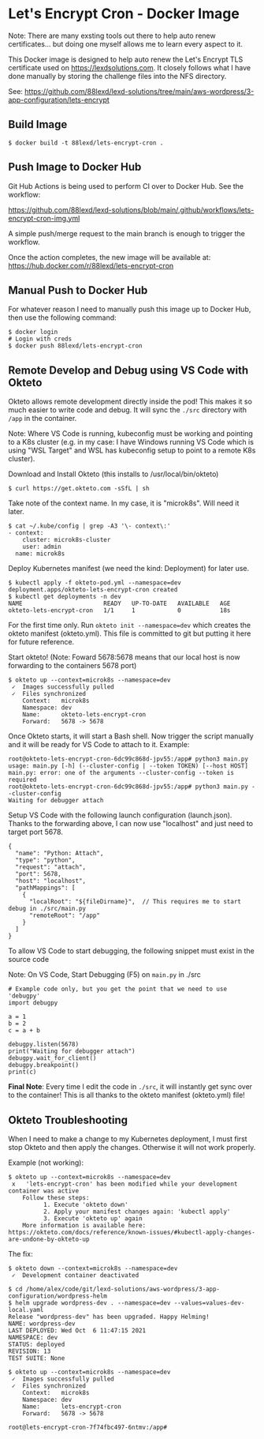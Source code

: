 # Let's Encrypt Cron - Docker Image
Note: There are many exsting tools out there to help auto renew certificates... but doing one myself allows me to learn every aspect to it.

This Docker image is designed to help auto renew the Let's Encrypt TLS certificate used on https://lexdsolutions.com. It closely follows what I have done manually by storing the challenge files into the NFS directory.

See: https://github.com/88lexd/lexd-solutions/tree/main/aws-wordpress/3-app-configuration/lets-encrypt

## Build Image
```
$ docker build -t 88lexd/lets-encrypt-cron .
```

## Push Image to Docker Hub
Git Hub Actions is being used to perform CI over to Docker Hub. See the workflow:

https://github.com/88lexd/lexd-solutions/blob/main/.github/workflows/lets-encrypt-cron-img.yml

A simple push/merge request to the main branch is enough to trigger the workflow.

Once the action completes, the new image will be available at: https://hub.docker.com/r/88lexd/lets-encrypt-cron

## Manual Push to Docker Hub
For whatever reason I need to manually push this image up to Docker Hub, then use the following command:
```
$ docker login
# Login with creds
$ docker push 88lexd/lets-encrypt-cron
```

## Remote Develop and Debug using VS Code with Okteto
Okteto allows remote development directly inside the pod! This makes it so much easier to write code and debug. It will sync the `./src` directory with `/app` in the container.

Note: Where VS Code is running, kubeconfig must be working and pointing to a K8s cluster (e.g. in my case: I have Windows running VS Code which is using "WSL Target" and WSL has kubeconfig setup to point to a remote K8s cluster).

Download and Install Okteto (this installs to /usr/local/bin/okteto)
```
$ curl https://get.okteto.com -sSfL | sh
```

Take note of the context name. In my case, it is "microk8s". Will need it later.
```
$ cat ~/.kube/config | grep -A3 '\- context\:'
- context:
    cluster: microk8s-cluster
    user: admin
  name: microk8s
```

Deploy Kubernetes manifest (we need the kind: Deployment) for later use.
```
$ kubectl apply -f okteto-pod.yml --namespace=dev
deployment.apps/okteto-lets-encrypt-cron created
$ kubectl get deployments -n dev
NAME                       READY   UP-TO-DATE   AVAILABLE   AGE
okteto-lets-encrypt-cron   1/1     1            0           18s
```

For the first time only. Run `okteto init --namespace=dev` which creates the okteto manifest (okteto.yml). This file is committed to git but putting it here for future reference.

Start okteto! (Note: Foward 5678:5678 means that our local host is now forwarding to the containers 5678 port)
```
$ okteto up --context=microk8s --namespace=dev
 ✓  Images successfully pulled
 ✓  Files synchronized
    Context:   microk8s
    Namespace: dev
    Name:      okteto-lets-encrypt-cron
    Forward:   5678 -> 5678
```

Once Okteto starts, it will start a Bash shell. Now trigger the script manually and it will be ready for VS Code to attach to it. Example:
```
root@okteto-lets-encrypt-cron-6dc99c868d-jpv55:/app# python3 main.py
usage: main.py [-h] (--cluster-config | --token TOKEN) [--host HOST]
main.py: error: one of the arguments --cluster-config --token is required
root@okteto-lets-encrypt-cron-6dc99c868d-jpv55:/app# python3 main.py --cluster-config
Waiting for debugger attach
```

Setup VS Code with the following launch configuration (launch.json). Thanks to the forwarding above, I can now use "localhost" and just need to target port 5678.
```
{
  "name": "Python: Attach",
  "type": "python",
  "request": "attach",
  "port": 5678,
  "host": "localhost",
  "pathMappings": [
    {
      "localRoot": "${fileDirname}",  // This requires me to start debug in ./src/main.py
      "remoteRoot": "/app"
    }
  ]
}
```

To allow VS Code to start debugging, the following snippet must exist in the source code

Note: On VS Code, Start Debugging (F5) on `main.py` in ./src
```
# Example code only, but you get the point that we need to use 'debugpy'
import debugpy

a = 1
b = 2
c = a + b

debugpy.listen(5678)
print("Waiting for debugger attach")
debugpy.wait_for_client()
debugpy.breakpoint()
print(c)
```

**Final Note**: Every time I edit the code in `./src`, it will instantly get sync over to the container! This is all thanks to the okteto manifest (okteto.yml) file!

## Okteto Troubleshooting
When I need to make a change to my Kubernetes deployment, I must first stop Okteto and then apply the changes. Otherwise it will not work properly.

Example (not working):
```
$ okteto up --context=microk8s --namespace=dev
 x   'lets-encrypt-cron' has been modified while your development container was active
    Follow these steps:
          1. Execute 'okteto down'
          2. Apply your manifest changes again: 'kubectl apply'
          3. Execute 'okteto up' again
    More information is available here: https://okteto.com/docs/reference/known-issues/#kubectl-apply-changes-are-undone-by-okteto-up
```

The fix:
```
$ okteto down --context=microk8s --namespace=dev
 ✓  Development container deactivated

$ cd /home/alex/code/git/lexd-solutions/aws-wordpress/3-app-configuration/wordpress-helm
$ helm upgrade wordpress-dev . --namespace=dev --values=values-dev-local.yaml
Release "wordpress-dev" has been upgraded. Happy Helming!
NAME: wordpress-dev
LAST DEPLOYED: Wed Oct  6 11:47:15 2021
NAMESPACE: dev
STATUS: deployed
REVISION: 13
TEST SUITE: None

$ okteto up --context=microk8s --namespace=dev
 ✓  Images successfully pulled
 ✓  Files synchronized
    Context:   microk8s
    Namespace: dev
    Name:      lets-encrypt-cron
    Forward:   5678 -> 5678

root@lets-encrypt-cron-7f74fbc497-6ntmv:/app#
```
